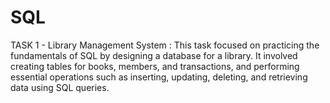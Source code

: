 # SQL
TASK 1 - Library Management System : This task focused on practicing the fundamentals of SQL by designing a database for a library. It involved creating tables for books, members, and transactions, and performing essential operations such as inserting, updating, deleting, and retrieving data using SQL queries.
